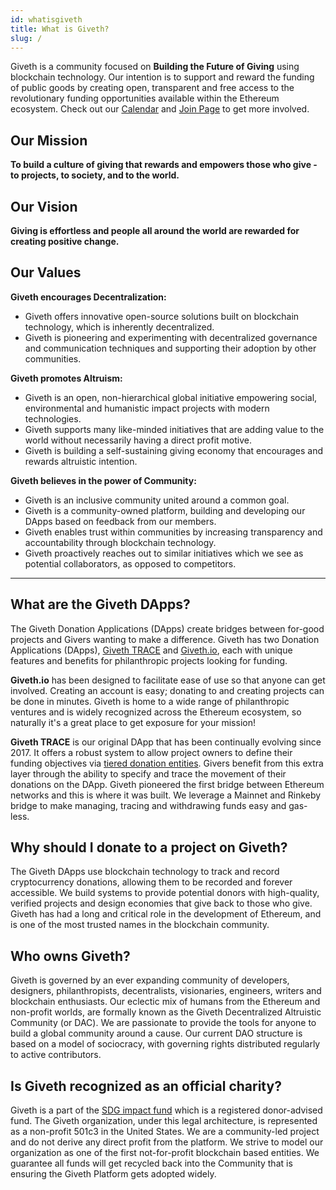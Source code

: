 ```yaml
---
id: whatisgiveth
title: What is Giveth?
slug: /
---
```



Giveth is a community focused on **Building the Future of Giving** using blockchain technology. Our intention is to support and reward the funding of public goods by creating open, transparent and free access to the revolutionary funding opportunities available within the Ethereum ecosystem. Check out our [Calendar](https://calendar.google.com/calendar/u/1?cid=Z2l2ZXRoZG90aW9AZ21haWwuY29t) and [Join Page](https://giveth.io/join) to get more involved.

## **Our Mission**
**To build a culture of giving that rewards and empowers those who give - to projects, to society, and to the world.**

## **Our Vision**

**Giving is effortless and people all around the world are rewarded for creating positive change.**

## **Our Values**

**Giveth encourages Decentralization:**

- Giveth offers innovative open-source solutions built on blockchain technology, which is inherently decentralized.
- Giveth is pioneering and experimenting with decentralized governance and communication techniques and supporting their adoption by other communities.

**Giveth promotes Altruism:**

- Giveth is an open, non-hierarchical global initiative empowering social, environmental and humanistic impact projects with modern technologies.
- Giveth supports many like-minded initiatives that are adding value to the world without necessarily having a direct profit motive.
- Giveth is building a self-sustaining giving economy that encourages and rewards altruistic intention.

**Giveth believes in the power of Community:**

- Giveth is an inclusive community united around a common goal.
- Giveth is a community-owned platform, building and developing our DApps based on feedback from our members.
- Giveth enables trust within communities by increasing transparency and accountability through blockchain technology.
- Giveth proactively reaches out to similar initiatives which we see as potential collaborators, as opposed to competitors.

---

## **What are the Giveth DApps?**

The Giveth Donation Applications (DApps) create bridges between for-good projects and Givers wanting to make a difference. Giveth has two Donation Applications (DApps), [Giveth TRACE](http://trace.giveth.io/) and [Giveth.io](http://giveth.io/), each with unique features and benefits for philanthropic projects looking for funding.

**Giveth.io** has been designed to facilitate ease of use so that anyone can get involved. Creating an account is easy; donating to and creating projects can be done in minutes. Giveth is home to a wide range of philanthropic ventures and is widely recognized across the Ethereum ecosystem, so naturally it's a great place to get exposure for your mission!

**Giveth TRACE** is our original DApp that has been continually evolving since 2017. It offers a robust system to allow project owners to define their funding objectives via [tiered donation entities](../dapps/entitiesAndRoles). Givers benefit from this extra layer through the ability to specify and trace the movement of their donations on the DApp. Giveth pioneered the first bridge between Ethereum networks and this is where it was built. We leverage a Mainnet and Rinkeby bridge to make managing, tracing and withdrawing funds easy and gas-less.

## **Why should I donate to a project on Giveth?**

The Giveth DApps use blockchain technology to track and record cryptocurrency donations, allowing them to be recorded and forever accessible. We build systems to provide potential donors with high-quality, verified projects and design economies that give back to those who give. Giveth has had a long and critical role in the development of Ethereum, and is one of the most trusted names in the blockchain community.

## **Who owns Giveth?**

Giveth is governed by an ever expanding community of developers, designers, philanthropists, decentralists, visionaries, engineers, writers and blockchain enthusiasts. Our eclectic mix of humans from the Ethereum and non-profit worlds, are formally known as the Giveth Decentralized Altruistic Community (or DAC). We are passionate to provide the tools for anyone to build a global community around a cause. Our current DAO structure is based on a model of sociocracy, with governing rights distributed regularly to active contributors.

## **Is Giveth recognized as an official charity?**

Giveth is a part of the [SDG impact fund](https://www.sdgimpactfund.org/) which is a registered donor-advised fund. The Giveth organization, under this legal architecture, is represented as a non-profit 501c3 in the United States. We are a community-led project and do not derive any direct profit from the platform. We strive to model our organization as one of the first not-for-profit blockchain based entities. We guarantee all funds will get recycled back into the Community that is ensuring the Giveth Platform gets adopted widely.
